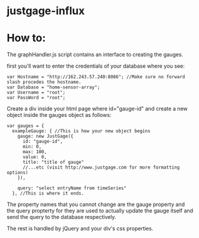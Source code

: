 justgage-influx
===============

How to:
=======
The graphHandler.js script contains an interface to creating the gauges.

first you'll want to enter the credentials of your database where you see:
```
var Hostname = "http://162.243.57.240:8086"; //Make sure no forward slash procedes the hostname.
var Database = "home-sensor-array";
var Username = "root";
var PassWord = "root";
```
Create a div inside your html page where id="gauge-id" and create
a new object inside the gauges object as follows:

```
var gauges = {
  exampleGauge: { //This is how your new object begins
    gauge: new JustGage({
      id: "gauge-id",
      min: 0,
      max: 100,
      value: 0,
      title: "title of gauge"
      //...etc (visit http://www.justgage.com for more formatting options)
    }),
    
    query: "select entryName from timeSeries"
  }, //This is where it ends.
```
The property names that you cannot change are the gauge property and the query propterty
for they are used to actually update the gauge itself and send the query to the database
respectively.

The rest is handled by jQuery and your div's css properties.
